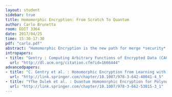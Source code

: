 ```yaml
---
layout: student
sidebar: true
title: Homomorphic Encryption: From Scratch To Quantum
author: Carlo Brunetta
room: EDIT 3364
date: 2017/04/25
time: 15:30-17:30
pdf: "carlo.pdf"
abstract: "Homomorphic Encryption is the new path for merge *security* with *computation*. In this seminar, we will start from the scratch as *what crypto is all about* and then we will try to understand the main idea of bootstrapping. Then the security will take place and it will be explained *why* HE is considered post-Quantum, a.k.a. resistant to a quantum computer, and *why* is not completely deployable today. At the end, we will change cards and see quantum computer in order to use them as friends that can be used in order to construct quantum homomorphic encryption schemes."
intropapers:
- title: "Gentry : Computing Arbitrary Functions of Encrypted Data (CACM 2010)"
  url: "http://dl.acm.org/citation.cfm?id=1666444"
advancedpapers:
- title: "C. Gentry et al. : Homomorphic Encryption from Learning with Errors: Conceptually-Simpler, Asymptotically-Faster, Attribute-Based (CRYPTO 2013)"
  url: "http://link.springer.com/chapter/10.1007/978-3-642-40041-4_5"
- title: "Yfke Dulek et al. : Quantum Homomorphic Encryption for Polynomial-Sized Circuits (CRYPTO 2016)"
  url: "http://link.springer.com/chapter/10.1007/978-3-662-53015-3_1"
---
```


